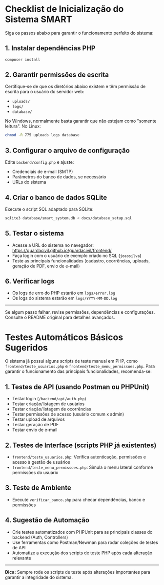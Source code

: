 # Checklist de Inicialização do Sistema SMART

Siga os passos abaixo para garantir o funcionamento perfeito do sistema:

## 1. Instalar dependências PHP

```bash
composer install
```

## 2. Garantir permissões de escrita

Certifique-se de que os diretórios abaixo existem e têm permissão de escrita para o usuário do servidor web:

- `uploads/`
- `logs/`
- `database/`

No Windows, normalmente basta garantir que não estejam como "somente leitura". No Linux:

```bash
chmod -R 775 uploads logs database
```

## 3. Configurar o arquivo de configuração

Edite `backend/config.php` e ajuste:
- Credenciais de e-mail (SMTP)
- Parâmetros do banco de dados, se necessário
- URLs do sistema

## 4. Criar o banco de dados SQLite

Execute o script SQL adaptado para SQLite:

```bash
sqlite3 database/smart_system.db < docs/database_setup.sql
```

## 5. Testar o sistema

- Acesse a URL do sistema no navegador: https://guardacivil.github.io/guardacivil/frontend/
- Faça login com o usuário de exemplo criado no SQL (`joaosilva`)
- Teste as principais funcionalidades (cadastro, ocorrências, uploads, geração de PDF, envio de e-mail)

## 6. Verificar logs

- Os logs de erro do PHP estarão em `logs/error.log`
- Os logs do sistema estarão em `logs/YYYY-MM-DD.log`

---

Se algum passo falhar, revise permissões, dependências e configurações. Consulte o README original para detalhes avançados. 

# Testes Automáticos Básicos Sugeridos

O sistema já possui alguns scripts de teste manual em PHP, como `frontend/teste_usuarios.php` e `frontend/teste_menu_permissoes.php`. Para garantir o funcionamento das principais funcionalidades, recomenda-se:

## 1. Testes de API (usando Postman ou PHPUnit)
- Testar login (`/backend/api/auth.php`)
- Testar criação/listagem de usuários
- Testar criação/listagem de ocorrências
- Testar permissões de acesso (usuário comum x admin)
- Testar upload de arquivos
- Testar geração de PDF
- Testar envio de e-mail

## 2. Testes de Interface (scripts PHP já existentes)
- `frontend/teste_usuarios.php`: Verifica autenticação, permissões e acesso à gestão de usuários
- `frontend/teste_menu_permissoes.php`: Simula o menu lateral conforme permissões do usuário

## 3. Teste de Ambiente
- Execute `verificar_banco.php` para checar dependências, banco e permissões

## 4. Sugestão de Automação
- Crie testes automatizados com PHPUnit para as principais classes do backend (Auth, Controllers)
- Use ferramentas como Postman/Newman para rodar coleções de testes de API
- Automatize a execução dos scripts de teste PHP após cada alteração relevante

---

**Dica:** Sempre rode os scripts de teste após alterações importantes para garantir a integridade do sistema. 